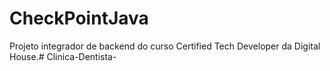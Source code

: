 # CheckPointJava
Projeto integrador de backend do curso Certified Tech Developer da Digital House.# Clinica-Dentista-
